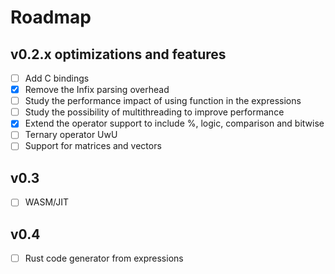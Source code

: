 # Roadmap

## v0.2.x optimizations and features
- [ ] Add C bindings
- [x] Remove the Infix parsing overhead
- [ ] Study the performance impact of using function in the expressions
- [ ] Study the possibility of multithreading to improve performance
- [x] Extend the operator support to include %, logic, comparison and bitwise
- [ ] Ternary operator UwU
- [ ] Support for matrices and vectors

## v0.3
- [ ] WASM/JIT

## v0.4
- [ ] Rust code generator from expressions
